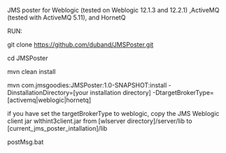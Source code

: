 JMS poster for Weblogic (tested on Weblogic 12.1.3 and 12.2.1) ,ActiveMQ (tested with ActiveMQ 5.11), and HornetQ

RUN:

git clone https://github.com/duband/JMSPoster.git

cd JMSPoster

mvn clean install




mvn com.jmsgoodies:JMSPoster:1.0-SNAPSHOT:install -DinstallationDirectory=[your installation directory] -DtargetBrokerType=[activemq|weblogic|hornetq]

if you have set the targetBrokerType to weblogic, copy the JMS Weblogic client jar wlthint3client.jar from [wlserver directory]/server/lib to [current_jms_poster_intallation]/lib

postMsg.bat

